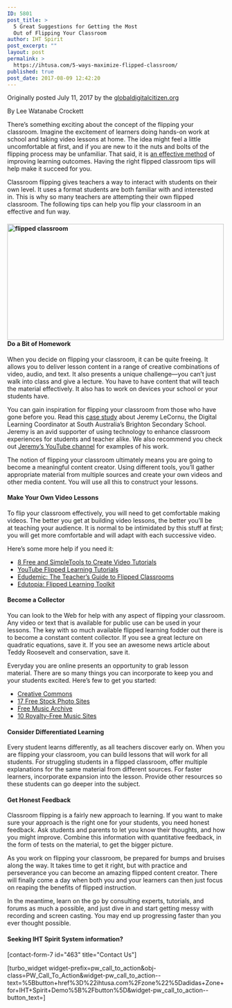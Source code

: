 ```yaml
---
ID: 5801
post_title: >
  5 Great Suggestions for Getting the Most
  Out of Flipping Your Classroom
author: IHT Spirit
post_excerpt: ""
layout: post
permalink: >
  https://ihtusa.com/5-ways-maximize-flipped-classroom/
published: true
post_date: 2017-08-09 12:42:20
---
```

Originally posted July 11, 2017 by the <a href="https://globaldigitalcitizen.org/5-suggestions-flipping-your-classroom" target="_blank" rel="noopener">globaldigitalcitizen.org</a>

By Lee Watanabe Crockett

There’s something exciting about the concept of the flipping your classroom. Imagine the excitement of learners doing hands-on work at school and taking video lessons at home. The idea might feel a little uncomfortable at first, and if you are new to it the nuts and bolts of the flipping process may be unfamiliar. That said, it is <a href="http://www.flippedclassroomworkshop.com/results-studies-supporting-benefits-of-flipped-classroom/">an effective method</a> of improving learning outcomes. Having the right flipped classroom tips will help make it succeed for you.

Classroom flipping gives teachers a way to interact with students on their own level. It uses a format students are both familiar with and interested in. This is why so many teachers are attempting their own flipped classroom. The following tips can help you flip your classroom in an effective and fun way.<!--more-->
<h4><a href="https://ihtusa.com/wp-content/uploads/2017/08/flipped-ebook-feature.jpg"><img class="wp-image-5802 alignright" src="https://ihtusa.com/wp-content/uploads/2017/08/flipped-ebook-feature.jpg" alt="flipped classroom" width="500" height="268" /></a>Do a Bit of Homework</h4>
When you decide on flipping your classroom, it can be quite freeing. It allows you to deliver lesson content in a range of creative combinations of video, audio, and text. It also presents a unique challenge—you can’t just walk into class and give a lecture. You have to have content that will teach the material effectively. It also has to work on devices your school or your students have.

You can gain inspiration for flipping your classroom from those who have gone before you. Read this <a href="https://globaldigitalcitizen.org/flipped-learning-journey-jeremy-lecornu">case study</a> about Jeremy LeCornu, the Digital Learning Coordinator at South Australia’s Brighton Secondary School. Jeremy is an avid supporter of using technology to enhance classroom experiences for students and teacher alike. We also recommend you check out <a href="https://www.youtube.com/channel/UC-KN8Dd7ZFRdN1CBz7fKvHA">Jeremy’s YouTube channel</a> for examples of his work.

The notion of flipping your classroom ultimately means you are going to become a meaningful content creator. Using different tools, you’ll gather appropriate material from multiple sources and create your own videos and other media content. You will use all this to construct your lessons.
<h4>Make Your Own Video Lessons</h4>
To flip your classroom effectively, you will need to get comfortable making videos. The better you get at building video lessons, the better you’ll be at teaching your audience. It is normal to be intimidated by this stuff at first; you will get more comfortable and will adapt with each successive video.

Here’s some more help if you need it:
<ul>
 	<li><a href="http://www.educatorstechnology.com/2012/06/8-free-and-simple-tools-to-create-video.html">8 Free and SimpleTools to Create Video Tutorials</a></li>
 	<li><a href="https://www.youtube.com/user/fobia405">YouTube Flipped Learning Tutorials</a></li>
 	<li><a href="http://www.edudemic.com/guides/flipped-classrooms-guide/">Edudemic: The Teacher’s Guide to Flipped Classrooms</a></li>
 	<li><a href="http://www.edutopia.org/blog/flipped-learning-lets-talk-tech-jon-bergmann">Edutopia: Flipped Learning Toolkit</a></li>
</ul>
<h4>Become a Collector</h4>
You can look to the Web for help with any aspect of flipping your classroom. Any video or text that is available for public use can be used in your lessons. The key with so much available flipped learning fodder out there is to become a constant content collector. If you see a great lecture on quadratic equations, save it. If you see an awesome news article about Teddy Roosevelt and conservation, save it.

Everyday you are online presents an opportunity to grab lesson material. There are so many things you can incorporate to keep you and your students excited. Here’s few to get you started:
<ul>
 	<li><a href="https://creativecommons.org/">Creative Commons</a></li>
 	<li><a href="https://bootstrapbay.com/blog/free-stock-photos/">17 Free Stock Photo Sites</a></li>
 	<li><a href="http://freemusicarchive.org/curator/video">Free Music Archive</a></li>
 	<li><a href="http://www.adweek.com/socialtimes/royalty-free-music/38475">10 Royalty-Free Music Sites</a></li>
</ul>
<h4>Consider Differentiated Learning</h4>
Every student learns differently, as all teachers discover early on. When you are flipping your classroom, you can build lessons that will work for all students. For struggling students in a flipped classroom, offer multiple explanations for the same material from different sources. For faster learners, incorporate expansion into the lesson. Provide other resources so these students can go deeper into the subject.
<h4>Get Honest Feedback</h4>
Classroom flipping is a fairly new approach to learning. If you want to make sure your approach is the right one for your students, you need honest feedback. Ask students and parents to let you know their thoughts, and how you might improve. Combine this information with quantitative feedback, in the form of tests on the material, to get the bigger picture.

As you work on flipping your classroom, be prepared for bumps and bruises along the way. It takes time to get it right, but with practice and perseverance you can become an amazing flipped content creator. There will finally come a day when both you and your learners can then just focus on reaping the benefits of flipped instruction.

In the meantime, learn on the go by consulting experts, tutorials, and forums as much a possible, and just dive in and start getting messy with recording and screen casting. You may end up progressing faster than you ever thought possible.
<h4>Seeking IHT Spirit System information?</h4>
[contact-form-7 id="463" title="Contact Us"]

[turbo_widget widget-prefix=pw_call_to_action&obj-class=PW_Call_To_Action&widget-pw_call_to_action--text=%5Bbutton+href%3D%22ihtusa.com%2Fzone%22%5Dadidas+Zone+for+IHT+Spirit+Demo%5B%2Fbutton%5D&widget-pw_call_to_action--button_text=]